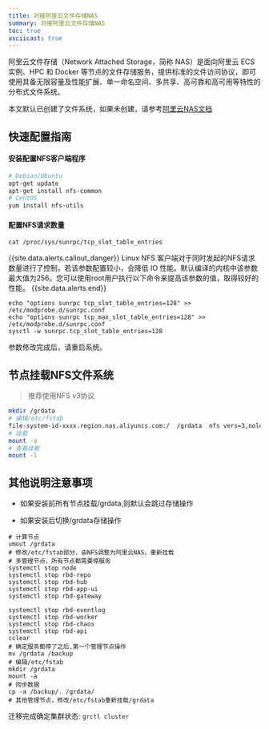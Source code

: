 ```yaml
---
title: 对接阿里云文件存储NAS
summary: 对接阿里云文件存储NAS
toc: true
asciicast: true
---
```


阿里云文件存储（Network Attached Storage，简称 NAS）是面向阿里云 ECS 实例、HPC 和 Docker 等节点的文件存储服务，提供标准的文件访问协议，即可使用具备无限容量及性能扩展、单一命名空间、多共享、高可靠和高可用等特性的分布式文件系统。

本文默认已创建了文件系统，如果未创建，请参考[阿里云NAS文档](https://help.aliyun.com/document_detail/27526.html)

## 快速配置指南

#### 安装配置NFS客户端程序

```bash
# Debian/Ubuntu
apt-get update
apt-get install nfs-common
# CentOS
yum install nfs-utils
```

#### 配置NFS请求数量

```
cat /proc/sys/sunrpc/tcp_slot_table_entries
```

{{site.data.alerts.callout_danger}}
Linux NFS 客户端对于同时发起的NFS请求数量进行了控制，若该参数配置较小，会降低 IO 性能。默认编译的内核中该参数最大值为256。您可以使用root用户执行以下命令来提高该参数的值，取得较好的性能。
{{site.data.alerts.end}}

```
echo "options sunrpc tcp_slot_table_entries=128" >> /etc/modprobe.d/sunrpc.conf
echo "options sunrpc tcp_max_slot_table_entries=128" >>  /etc/modprobe.d/sunrpc.conf
sysctl -w sunrpc.tcp_slot_table_entries=128
```

参数修改完成后，请重启系统。

## 节点挂载NFS文件系统

> 推荐使用NFS v3协议

```bash
mkdir /grdata
# 编辑/etc/fstab
file-system-id-xxxx.region.nas.aliyuncs.com:/  /grdata  nfs vers=3,nolock,noatime,proto=tcp,rsize=1048576,wsize=1048576,hard,timeo=600,retrans=2,noresvport   0 0
# 挂载
mount -a
# 查看挂载
mount -l
```

## 其他说明注意事项

- 如果安装前所有节点挂载/grdata,则默认会跳过存储操作

- 如果安装后切换/grdata存储操作

```
# 计算节点
umout /grdata
# 修改/etc/fstab部分，由NFS调整为阿里云NAS，重新挂载
# 多管理节点，所有节点都需要停服务
systemctl stop node
systemctl stop rbd-repo
systemctl stop rbd-hub
systemctl stop rbd-app-ui
systemctl stop rbd-gateway

systemctl stop rbd-eventlog
systemctl stop rbd-worker
systemctl stop rbd-chaos
systemctl stop rbd-api
cclear
# 确定服务都停了之后,第一个管理节点操作
mv /grdata /backup
# 编辑/etc/fstab
mkdir /grdata
mount -a 
# 同步数据
cp -a /backup/. /grdata/
# 其他管理节点，修改/etc/fstab重新挂载/grdata
```

迁移完成确定集群状态: `grctl cluster`